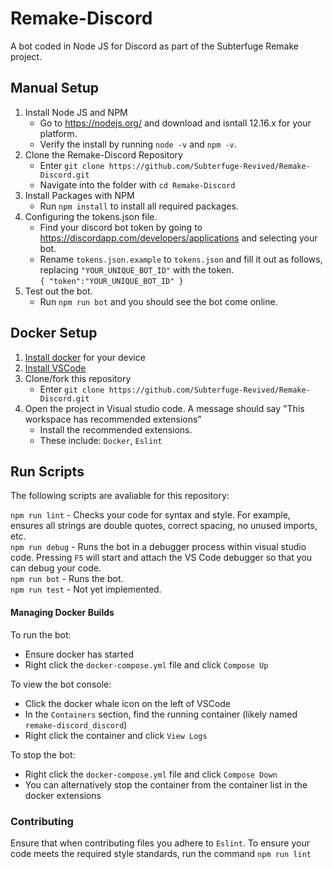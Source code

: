 # Remake-Discord
A bot coded in Node JS for Discord as part of the Subterfuge Remake project.  

## Manual Setup
1. Install Node JS and NPM
   - Go to https://nodejs.org/ and download and isntall 12.16.x for your platform.  
   - Verify the install by running `node -v` and `npm -v`.  
2. Clone the Remake-Discord Repository
   - Enter `git clone https://github.com/Subterfuge-Revived/Remake-Discord.git`
   - Navigate into the folder with `cd Remake-Discord`
3. Install Packages with NPM
   - Run `npm install` to install all required packages.  
4. Configuring the tokens.json file.  
   - Find your discord bot token by going to https://discordapp.com/developers/applications and selecting your bot.  
   - Rename `tokens.json.example` to `tokens.json` and fill it out as follows, replacing `"YOUR_UNIQUE_BOT_ID"` with the token.  
    `
    {
    "token":"YOUR_UNIQUE_BOT_ID"
    }
    `
5. Test out the bot.
    - Run `npm run bot` and you should see the bot come online.

## Docker Setup
1. [Install docker](https://docs.docker.com/get-docker/) for your device
2. [Install VSCode](https://code.visualstudio.com/)
3. Clone/fork this repository
   - Enter `git clone https://github.com/Subterfuge-Revived/Remake-Discord.git`
4. Open the project in Visual studio code. A message should say "This workspace has recommended extensions"
   - Install the recommended extensions.
   - These include: `Docker`, `Eslint`

## Run Scripts

The following scripts are avaliable for this repository:

`npm run lint` - Checks your code for syntax and style. For example, ensures all strings are double quotes, correct spacing, no unused imports, etc.<br/>
`npm run debug` - Runs the bot in a debugger process within visual studio code. Pressing `F5` will start and attach the VS Code debugger so that you can debug your code.<br/>
`npm run bot` - Runs the bot.<br/>
`npm run test` - Not yet implemented.<br/>

#### Managing Docker Builds

To run the bot:
- Ensure docker has started
- Right click the `docker-compose.yml` file and click `Compose Up`

To view the bot console:
- Click the docker whale icon on the left of VSCode
- In the `Containers` section, find the running container (likely named `remake-discord_discord`)
- Right click the container and click `View Logs`

To stop the bot:
- Right click the `docker-compose.yml` file and click `Compose Down`
- You can alternatively stop the container from the container list in the docker extensions

### Contributing

Ensure that when contributing files you adhere to `Eslint`.
To ensure your code meets the required style standards, run the command `npm run lint`
